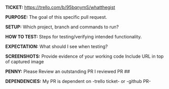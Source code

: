 **TICKET:**
https://trello.com/b/95bqnymS/whatthegist

**PURPOSE:**
The goal of this specific pull request.

**SETUP:**
Which project, branch and commands to run?

**HOW TO TEST:**
Steps for testing/verifying intended functionality.

**EXPECTATION:**
What should I see when testing?

**SCREENSHOTS:**
Provide evidence of your working code
Include URL in top of captured image

**PENNY:**
Please Review an outstanding PR
I reviewed PR ##

**DEPENDENCIES:**
My PR is dependent on -trello ticket- or -github PR-
